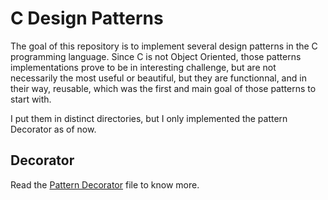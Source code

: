 # C Design Patterns

The goal of this repository is to implement several design patterns in the C programming language.
Since C is not Object Oriented, those patterns implementations prove to be in interesting challenge,
but are not necessarily the most useful or beautiful, but they are functionnal, and in their way, reusable,
which was the first and main goal of those patterns to start with.

I put them in distinct directories, but I only implemented the pattern Decorator as of now.

## Decorator

Read the [Pattern Decorator](./Decorator/README.md) file to know more.
